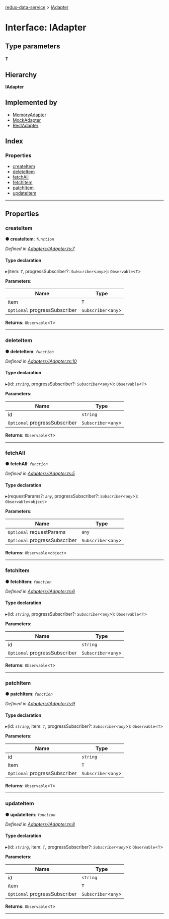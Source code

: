 [redux-data-service](../README.md) > [IAdapter](../interfaces/iadapter.md)

# Interface: IAdapter

## Type parameters
#### T 
## Hierarchy

**IAdapter**

## Implemented by

* [MemoryAdapter](../classes/memoryadapter.md)
* [MockAdapter](../classes/mockadapter.md)
* [RestAdapter](../classes/restadapter.md)

## Index

### Properties

* [createItem](iadapter.md#createitem)
* [deleteItem](iadapter.md#deleteitem)
* [fetchAll](iadapter.md#fetchall)
* [fetchItem](iadapter.md#fetchitem)
* [patchItem](iadapter.md#patchitem)
* [updateItem](iadapter.md#updateitem)

---

## Properties

<a id="createitem"></a>

###  createItem

**● createItem**: *`function`*

*Defined in [Adapters/IAdapter.ts:7](https://github.com/Rediker-Software/redux-data-service/blob/95a67d9/src/Adapters/IAdapter.ts#L7)*

#### Type declaration
▸(item: *`T`*, progressSubscriber?: *`Subscriber`<`any`>*): `Observable`<`T`>

**Parameters:**

| Name | Type |
| ------ | ------ |
| item | `T` |
| `Optional` progressSubscriber | `Subscriber`<`any`> |

**Returns:** `Observable`<`T`>

___
<a id="deleteitem"></a>

###  deleteItem

**● deleteItem**: *`function`*

*Defined in [Adapters/IAdapter.ts:10](https://github.com/Rediker-Software/redux-data-service/blob/95a67d9/src/Adapters/IAdapter.ts#L10)*

#### Type declaration
▸(id: *`string`*, progressSubscriber?: *`Subscriber`<`any`>*): `Observable`<`T`>

**Parameters:**

| Name | Type |
| ------ | ------ |
| id | `string` |
| `Optional` progressSubscriber | `Subscriber`<`any`> |

**Returns:** `Observable`<`T`>

___
<a id="fetchall"></a>

###  fetchAll

**● fetchAll**: *`function`*

*Defined in [Adapters/IAdapter.ts:5](https://github.com/Rediker-Software/redux-data-service/blob/95a67d9/src/Adapters/IAdapter.ts#L5)*

#### Type declaration
▸(requestParams?: *`any`*, progressSubscriber?: *`Subscriber`<`any`>*): `Observable`<`object`>

**Parameters:**

| Name | Type |
| ------ | ------ |
| `Optional` requestParams | `any` |
| `Optional` progressSubscriber | `Subscriber`<`any`> |

**Returns:** `Observable`<`object`>

___
<a id="fetchitem"></a>

###  fetchItem

**● fetchItem**: *`function`*

*Defined in [Adapters/IAdapter.ts:6](https://github.com/Rediker-Software/redux-data-service/blob/95a67d9/src/Adapters/IAdapter.ts#L6)*

#### Type declaration
▸(id: *`string`*, progressSubscriber?: *`Subscriber`<`any`>*): `Observable`<`T`>

**Parameters:**

| Name | Type |
| ------ | ------ |
| id | `string` |
| `Optional` progressSubscriber | `Subscriber`<`any`> |

**Returns:** `Observable`<`T`>

___
<a id="patchitem"></a>

###  patchItem

**● patchItem**: *`function`*

*Defined in [Adapters/IAdapter.ts:9](https://github.com/Rediker-Software/redux-data-service/blob/95a67d9/src/Adapters/IAdapter.ts#L9)*

#### Type declaration
▸(id: *`string`*, item: *`T`*, progressSubscriber?: *`Subscriber`<`any`>*): `Observable`<`T`>

**Parameters:**

| Name | Type |
| ------ | ------ |
| id | `string` |
| item | `T` |
| `Optional` progressSubscriber | `Subscriber`<`any`> |

**Returns:** `Observable`<`T`>

___
<a id="updateitem"></a>

###  updateItem

**● updateItem**: *`function`*

*Defined in [Adapters/IAdapter.ts:8](https://github.com/Rediker-Software/redux-data-service/blob/95a67d9/src/Adapters/IAdapter.ts#L8)*

#### Type declaration
▸(id: *`string`*, item: *`T`*, progressSubscriber?: *`Subscriber`<`any`>*): `Observable`<`T`>

**Parameters:**

| Name | Type |
| ------ | ------ |
| id | `string` |
| item | `T` |
| `Optional` progressSubscriber | `Subscriber`<`any`> |

**Returns:** `Observable`<`T`>

___

